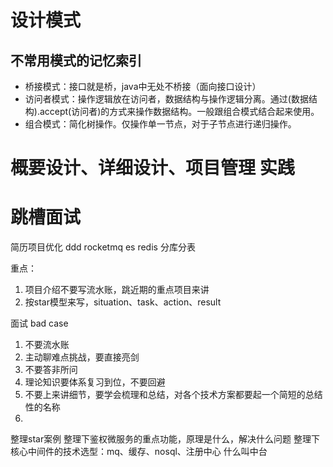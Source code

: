 # 设计模式
## 不常用模式的记忆索引

- 桥接模式：接口就是桥，java中无处不桥接（面向接口设计）
- 访问者模式：操作逻辑放在访问者，数据结构与操作逻辑分离。通过(数据结构).accept(访问者)的方式来操作数据结构。一般跟组合模式结合起来使用。
- 组合模式：简化树操作。仅操作单一节点，对于子节点进行递归操作。


# 概要设计、详细设计、项目管理 实践


# 跳槽面试
简历项目优化
	ddd
	rocketmq
	es
	redis
	分库分表

重点：
1. 项目介绍不要写流水账，跳近期的重点项目来讲
2. 按star模型来写，situation、task、action、result

面试
bad case 
1. 不要流水账
2. 主动聊难点挑战，要直接亮剑
3. 不要答非所问
4. 理论知识要体系复习到位，不要回避
5. 不要上来讲细节，要学会梳理和总结，对各个技术方案都要起一个简短的总结性的名称
6. 

整理star案例
整理下鉴权微服务的重点功能，原理是什么，解决什么问题
整理下核心中间件的技术选型：mq、缓存、nosql、注册中心
什么叫中台
